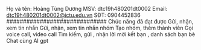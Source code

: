 Họ và tên: Hoàng Tùng Dương
MSV: dtc19h480201dt0002
Email: dtc19h480201dt0002@ictu.edu.vn
SĐT: 0904452836
##############################
Chức năng đã đạt được 
Gửi, nhận, xem tin nhắn 
Gửi, nhận, xem tin nhắn nhóm
Tạo nhóm, thêm thành viên 
Gọi voice call, video call
Tìm kiếm, gửi , nhận lời mời kết bạn , danh sách bạn bè
Chat cùng AI gpt

